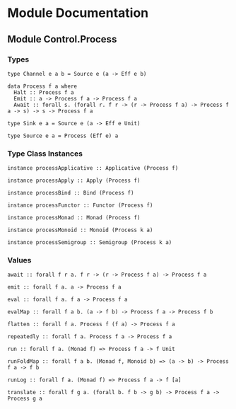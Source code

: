 # Module Documentation

## Module Control.Process

### Types

    type Channel e a b = Source e (a -> Eff e b)

    data Process f a where
      Halt :: Process f a
      Emit :: a -> Process f a -> Process f a
      Await :: forall s. (forall r. f r -> (r -> Process f a) -> Process f a -> s) -> s -> Process f a

    type Sink e a = Source e (a -> Eff e Unit)

    type Source e a = Process (Eff e) a


### Type Class Instances

    instance processApplicative :: Applicative (Process f)

    instance processApply :: Apply (Process f)

    instance processBind :: Bind (Process f)

    instance processFunctor :: Functor (Process f)

    instance processMonad :: Monad (Process f)

    instance processMonoid :: Monoid (Process k a)

    instance processSemigroup :: Semigroup (Process k a)


### Values

    await :: forall f r a. f r -> (r -> Process f a) -> Process f a

    emit :: forall f a. a -> Process f a

    eval :: forall f a. f a -> Process f a

    evalMap :: forall f a b. (a -> f b) -> Process f a -> Process f b

    flatten :: forall f a. Process f (f a) -> Process f a

    repeatedly :: forall f a. Process f a -> Process f a

    run :: forall f a. (Monad f) => Process f a -> f Unit

    runFoldMap :: forall f a b. (Monad f, Monoid b) => (a -> b) -> Process f a -> f b

    runLog :: forall f a. (Monad f) => Process f a -> f [a]

    translate :: forall f g a. (forall b. f b -> g b) -> Process f a -> Process g a